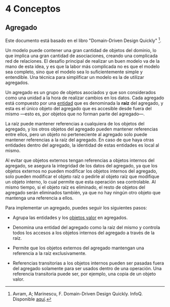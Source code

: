 # 4 Conceptos

## Agregado

Este documento está basado en el libro "Domain-Driven Design Quickly" [^1].

[^1]: Avram, A; Marinescu, F. Domain-Driven Design Quickly. InfoQ. Disponible
    [aquí](https://www.infoq.com/minibooks/domain-driven-design-quickly/).

Un modelo puede contener una gran cantidad de objetos del dominio, lo que
implica una gran cantidad de asociaciones, creando una complicada red de
relaciones. El desafío principal de realizar un buen modelo va de la mano de
esta idea, y es que la labor más complicada no es que el modelo sea completo,
sino que el modelo sea lo suficientemente simple y entendible. Una técnica para
simplificar un modelo es la de utilizar agregados.

Un agregado es un grupo de objetos asociados y que son considerados como una
unidad a la hora de realizar cambios en los datos. Cada agregado está compuesto
por una [entidad](./4_Entidad.md) que es denominada la **raíz** del agregado, y
esta es el único objeto del agregado que es accesible desde fuera del mismo
—esto es, por objetos que no forman parte del agregado—.

La raíz puede mantener referencias a cualquiera de los objetos del agregado, y
los otros objetos del agregado pueden mantener referencias entre ellos, pero un
objeto no perteneciente al agregado solo puede mantener referencias a la raíz
del agregado. En caso de que haya otras entidades dentro del agregado, la
identidad de estas entidades es local al mismo.

Al evitar que objetos externos tengan referencias a objetos internos del
agregado, se asegura la integridad de los datos del agregado, ya que
los objetos externos no pueden modificar los objetos internos del agregado, solo
pueden modificar el objeto raíz o pedirle al objeto raíz que modifique un objeto
interno, lo cual permite que esta operación sea controlable. Al
mismo tiempo, si el objeto raíz es eliminado, el resto de objetos del agregado
serán eliminados también, ya que no hay ningún otro objeto que mantenga una
referencia a ellos.

Para implementar un agregado, puedes seguir los siguientes pasos:

* Agrupa las entidades y los [objetos valor](./4_Objeto_Valor.md) en agregados.

* Denomina una entidad del agregado como la raíz del mismo y controla todos los
  accesos a los objetos internos del agregado a través de la raíz.

* Permite que los objetos externos del agregado mantengan una referencia a la
  raíz exclusivamente.

* Referencias transitorias a los objetos internos pueden ser pasadas fuera del
  agregado solamente para ser usados dentro de una operación. Una referencia
  transitoria puede ser, por ejemplo, una copia de un objeto valor.
